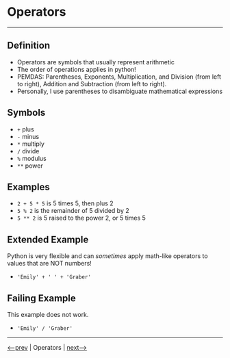 # Operators

---

## Definition

- Operators are symbols that usually represent arithmetic
- The order of operations applies in python!
- PEMDAS: Parentheses, Exponents, Multiplication, and Division (from left to right), Addition and Subtraction (from left to right).
- Personally, I use parentheses to disambiguate mathematical expressions
  
## Symbols

- `+` plus
- `-` minus
- `*` multiply
- `/` divide
- `%` modulus
- `**` power

## Examples

- `2 + 5 * 5` is 5 times 5, then plus 2
- `5 % 2` is the remainder of 5 divided by 2
- `5 ** 2` is 5 raised to the power 2, or 5 times 5

## Extended Example

Python is very flexible and can _sometimes_ apply math-like operators to values that are NOT numbers!

- `'Emily' + ' ' + 'Graber'`

## Failing Example

This example does not work.

- `'Emily' / 'Graber'`

---

[<--prev](./variables.md) | Operators | [next-->](./operators+variables.md)
